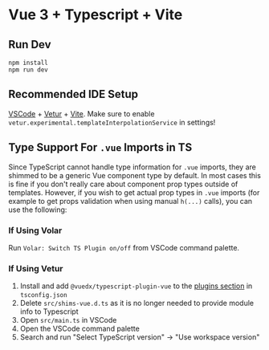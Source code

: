 # Vue 3 + Typescript + Vite

## Run Dev

`npm install`\
`npm run dev`

## Recommended IDE Setup

[VSCode](https://code.visualstudio.com/) + [Vetur](https://marketplace.visualstudio.com/items?itemName=octref.vetur) + [Vite](https://marketplace.visualstudio.com/items?itemName=octref.vite). Make sure to enable `vetur.experimental.templateInterpolationService` in settings!


## Type Support For `.vue` Imports in TS

Since TypeScript cannot handle type information for `.vue` imports, they are shimmed to be a generic Vue component type by default. In most cases this is fine if you don't really care about component prop types outside of templates. However, if you wish to get actual prop types in `.vue` imports (for example to get props validation when using manual `h(...)` calls), you can use the following:

### If Using Volar

Run `Volar: Switch TS Plugin on/off` from VSCode command palette.

### If Using Vetur

1. Install and add `@vuedx/typescript-plugin-vue` to the [plugins section](https://www.typescriptlang.org/tsconfig#plugins) in `tsconfig.json`
2. Delete `src/shims-vue.d.ts` as it is no longer needed to provide module info to Typescript
3. Open `src/main.ts` in VSCode
4. Open the VSCode command palette
5. Search and run "Select TypeScript version" -> "Use workspace version"
